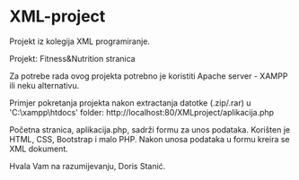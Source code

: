 # XML-project
Projekt iz kolegija XML programiranje.

Projekt: Fitness&Nutrition stranica

Za potrebe rada ovog projekta potrebno je koristiti Apache server - XAMPP ili neku alternativu.

Primjer pokretanja projekta nakon extractanja datotke (.zip/.rar) u 'C:\xampp\htdocs' folder:
http://localhost:80/XMLproject/aplikacija.php

Početna stranica, aplikacija.php, sadrži formu za unos podataka. Korišten je HTML, CSS, Bootstrap i malo PHP.
Nakon unosa podataka u formu kreira se XML dokument.

Hvala Vam na razumijevanju,
Doris Stanić.
